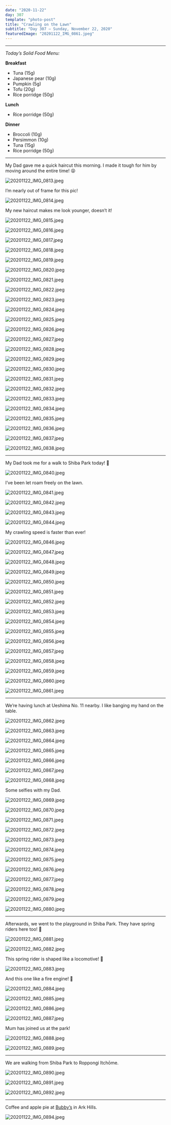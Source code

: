 ```yaml
---
date: "2020-11-22"
day: 307
template: "photo-post"
title: "Crawling on the Lawn"
subtitle: "Day 307 – Sunday, November 22, 2020"
featuredImage: "20201122_IMG_0861.jpeg"
---
```


<hr />

_Today’s Solid Food Menu:_

**Breakfast**

- Tuna (15g)
- Japanese pear (10g)
- Pumpkin (5g)
- Tofu (20g)
- Rice porridge (50g)

**Lunch**

- Rice porridge (50g)

**Dinner**

- Broccoli (10g)
- Persimmon (10g)
- Tuna (15g)
- Rice porridge (50g)

<hr />

My Dad gave me a quick haircut this morning. I made it tough for him by moving around the entire time! 😝

![20201122_IMG_0813.jpeg](20201122_IMG_0813.jpeg)

I’m nearly out of frame for this pic!

![20201122_IMG_0814.jpeg](20201122_IMG_0814.jpeg)

My new haircut makes me look younger, doesn’t it!

![20201122_IMG_0815.jpeg](20201122_IMG_0815.jpeg)

![20201122_IMG_0816.jpeg](20201122_IMG_0816.jpeg)

![20201122_IMG_0817.jpeg](20201122_IMG_0817.jpeg)

![20201122_IMG_0818.jpeg](20201122_IMG_0818.jpeg)

![20201122_IMG_0819.jpeg](20201122_IMG_0819.jpeg)

![20201122_IMG_0820.jpeg](20201122_IMG_0820.jpeg)

![20201122_IMG_0821.jpeg](20201122_IMG_0821.jpeg)

![20201122_IMG_0822.jpeg](20201122_IMG_0822.jpeg)

![20201122_IMG_0823.jpeg](20201122_IMG_0823.jpeg)

![20201122_IMG_0824.jpeg](20201122_IMG_0824.jpeg)

![20201122_IMG_0825.jpeg](20201122_IMG_0825.jpeg)

![20201122_IMG_0826.jpeg](20201122_IMG_0826.jpeg)

![20201122_IMG_0827.jpeg](20201122_IMG_0827.jpeg)

![20201122_IMG_0828.jpeg](20201122_IMG_0828.jpeg)

![20201122_IMG_0829.jpeg](20201122_IMG_0829.jpeg)

![20201122_IMG_0830.jpeg](20201122_IMG_0830.jpeg)

![20201122_IMG_0831.jpeg](20201122_IMG_0831.jpeg)

![20201122_IMG_0832.jpeg](20201122_IMG_0832.jpeg)

![20201122_IMG_0833.jpeg](20201122_IMG_0833.jpeg)

![20201122_IMG_0834.jpeg](20201122_IMG_0834.jpeg)

![20201122_IMG_0835.jpeg](20201122_IMG_0835.jpeg)

![20201122_IMG_0836.jpeg](20201122_IMG_0836.jpeg)

![20201122_IMG_0837.jpeg](20201122_IMG_0837.jpeg)

![20201122_IMG_0838.jpeg](20201122_IMG_0838.jpeg)

<hr />

My Dad took me for a walk to Shiba Park today! 🗼

![20201122_IMG_0840.jpeg](20201122_IMG_0840.jpeg)

I’ve been let roam freely on the lawn.

![20201122_IMG_0841.jpeg](20201122_IMG_0841.jpeg)

![20201122_IMG_0842.jpeg](20201122_IMG_0842.jpeg)

![20201122_IMG_0843.jpeg](20201122_IMG_0843.jpeg)

![20201122_IMG_0844.jpeg](20201122_IMG_0844.jpeg)

My crawling speed is faster than ever!

![20201122_IMG_0846.jpeg](20201122_IMG_0846.jpeg)

![20201122_IMG_0847.jpeg](20201122_IMG_0847.jpeg)

![20201122_IMG_0848.jpeg](20201122_IMG_0848.jpeg)

![20201122_IMG_0849.jpeg](20201122_IMG_0849.jpeg)

![20201122_IMG_0850.jpeg](20201122_IMG_0850.jpeg)

![20201122_IMG_0851.jpeg](20201122_IMG_0851.jpeg)

![20201122_IMG_0852.jpeg](20201122_IMG_0852.jpeg)

![20201122_IMG_0853.jpeg](20201122_IMG_0853.jpeg)

![20201122_IMG_0854.jpeg](20201122_IMG_0854.jpeg)

![20201122_IMG_0855.jpeg](20201122_IMG_0855.jpeg)

![20201122_IMG_0856.jpeg](20201122_IMG_0856.jpeg)

![20201122_IMG_0857.jpeg](20201122_IMG_0857.jpeg)

![20201122_IMG_0858.jpeg](20201122_IMG_0858.jpeg)

![20201122_IMG_0859.jpeg](20201122_IMG_0859.jpeg)

![20201122_IMG_0860.jpeg](20201122_IMG_0860.jpeg)

![20201122_IMG_0861.jpeg](20201122_IMG_0861.jpeg)

<hr />

We’re having lunch at Ueshima No. 11 nearby. I like banging my hand on the table. 

![20201122_IMG_0862.jpeg](20201122_IMG_0862.jpeg)

![20201122_IMG_0863.jpeg](20201122_IMG_0863.jpeg)

![20201122_IMG_0864.jpeg](20201122_IMG_0864.jpeg)

![20201122_IMG_0865.jpeg](20201122_IMG_0865.jpeg)

![20201122_IMG_0866.jpeg](20201122_IMG_0866.jpeg)

![20201122_IMG_0867.jpeg](20201122_IMG_0867.jpeg)

![20201122_IMG_0868.jpeg](20201122_IMG_0868.jpeg)

Some selfies with my Dad.

![20201122_IMG_0869.jpeg](20201122_IMG_0869.jpeg)

![20201122_IMG_0870.jpeg](20201122_IMG_0870.jpeg)

![20201122_IMG_0871.jpeg](20201122_IMG_0871.jpeg)

![20201122_IMG_0872.jpeg](20201122_IMG_0872.jpeg)

![20201122_IMG_0873.jpeg](20201122_IMG_0873.jpeg)

![20201122_IMG_0874.jpeg](20201122_IMG_0874.jpeg)

![20201122_IMG_0875.jpeg](20201122_IMG_0875.jpeg)

![20201122_IMG_0876.jpeg](20201122_IMG_0876.jpeg)

![20201122_IMG_0877.jpeg](20201122_IMG_0877.jpeg)

![20201122_IMG_0878.jpeg](20201122_IMG_0878.jpeg)

![20201122_IMG_0879.jpeg](20201122_IMG_0879.jpeg)

![20201122_IMG_0880.jpeg](20201122_IMG_0880.jpeg)

<hr />

Afterwards, we went to the playground in Shiba Park. They have spring riders here too! 🎠

![20201122_IMG_0881.jpeg](20201122_IMG_0881.jpeg)

![20201122_IMG_0882.jpeg](20201122_IMG_0882.jpeg)

This spring rider is shaped like a locomotive! 🚂

![20201122_IMG_0883.jpeg](20201122_IMG_0883.jpeg)

And this one like a fire engine! 🚒

![20201122_IMG_0884.jpeg](20201122_IMG_0884.jpeg)

![20201122_IMG_0885.jpeg](20201122_IMG_0885.jpeg)

![20201122_IMG_0886.jpeg](20201122_IMG_0886.jpeg)

![20201122_IMG_0887.jpeg](20201122_IMG_0887.jpeg)

Mum has joined us at the park!

![20201122_IMG_0888.jpeg](20201122_IMG_0888.jpeg)

![20201122_IMG_0889.jpeg](20201122_IMG_0889.jpeg)

<hr />

We are walking from Shiba Park to Roppongi Itchōme.

![20201122_IMG_0890.jpeg](20201122_IMG_0890.jpeg)

![20201122_IMG_0891.jpeg](20201122_IMG_0891.jpeg)

![20201122_IMG_0892.jpeg](20201122_IMG_0892.jpeg)

<hr />

Coffee and apple pie at <a href="https://bubbys.jp/locations/ark-hills/">Bubby’s</a> in Ark Hills.

![20201122_IMG_0894.jpeg](20201122_IMG_0894.jpeg)
